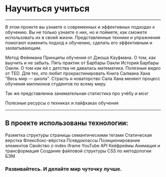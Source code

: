 # Научиться учиться

---
В этом проекте вы узнаете о современных и эффективных подходах к обучению.
Вы не только узнаете о них, но и поймете, как сможете использовать их в своей жизни.
Представленные техники и упражнения помогают изменить подход к обучению, сделать его эффективным и захватывающим.

Метод Фейнмана
Принципы обучения от Джоша Кауфмана. О том, как выучить и не забыть.
Пять практик от Барбары Оакли
История Барбары Оакли. О том как ей с детства не давалась математика.
Полезные видео от TED. Для тех, кто любит прокрастинировать
Книга Салмана Хана "Весь мир — школа". Страсть и новаторство Сала Хана меняют процесс обучения миллионов студентов по всему миру.

Так же представленна занимательная статистика про учёбу и мозг

Полезные ресурсы о техниках и лайфхаках обучения

---

## В проекте использованы технологии:

Разметка структуры страницы семантическими тегами
Статическая верстка
Флексбокс-вёрстка
Псевдоклассы
Позиционирование элементов
Свойство z-index
iframe
YouTube API
Кейфреймы
Анимация и трансформация
Создание файловой структуры CSS по методологии БЭМ

### Развивайтесь. И делайте мир чуточку лучше. 